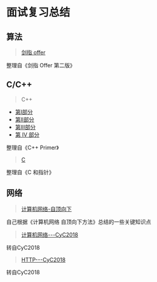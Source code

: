 # 面试复习总结

## 算法

> [剑指 offer](https://github.com/guanjunjian/Interview-Summary/blob/master/notes/algorithms/%E5%89%91%E6%8C%87offer.md)

整理自《剑指 Offer 第二版》

## C/C++

> C++

-	[第Ⅰ部分](https://guanjunjian.github.io/2018/01/19/study-20-cpp-primer-summary_1/)
-	[第Ⅱ部分](https://guanjunjian.github.io/2018/01/26/study-21-cpp-primer-summary_2/)
-	[第Ⅲ部分](https://guanjunjian.github.io/2018/02/02/study-22-cpp-primer-summary_3/)
-	[第 IV 部分](https://guanjunjian.github.io/2018/02/09/study-23-cpp-primer-summary_4/)

整理自《C++ Primer》

> [C](https://guanjunjian.github.io/2018/01/09/study-19-pointers-on-c-summary/)

整理自《C 和指针》

## 网络

> [计算机网络-自顶向下](https://github.com/guanjunjian/Interview-Summary/blob/master/notes/network/Computer-Networking-Top-Down.md)

自己根据《计算机网络 自顶向下方法》总结的一些关键知识点

> [计算机网络---CyC2018](https://github.com/CyC2018/Interview-Notebook/blob/master/notes/%E8%AE%A1%E7%AE%97%E6%9C%BA%E7%BD%91%E7%BB%9C.md)

转自CyC2018

> [HTTP---CyC2018](https://github.com/CyC2018/Interview-Notebook/blob/master/notes/HTTP.md)

转自CyC2018
